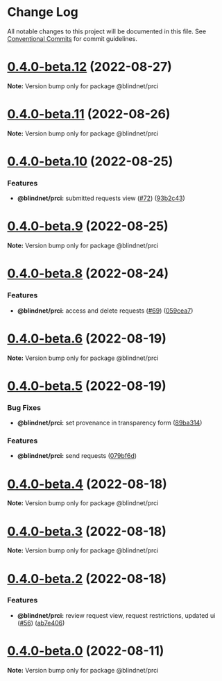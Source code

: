 # Change Log

All notable changes to this project will be documented in this file.
See [Conventional Commits](https://conventionalcommits.org) for commit guidelines.

# [0.4.0-beta.12](https://github.com/blindnet-io/privacy-components-web/compare/v0.4.0-beta.11...v0.4.0-beta.12) (2022-08-27)

**Note:** Version bump only for package @blindnet/prci





# [0.4.0-beta.11](https://github.com/blindnet-io/privacy-components-web/compare/v0.4.0-beta.10...v0.4.0-beta.11) (2022-08-26)

**Note:** Version bump only for package @blindnet/prci





# [0.4.0-beta.10](https://github.com/blindnet-io/privacy-components-web/compare/v0.4.0-beta.9...v0.4.0-beta.10) (2022-08-25)


### Features

* **@blindnet/prci:** submitted requests view ([#72](https://github.com/blindnet-io/privacy-components-web/issues/72)) ([93b2c43](https://github.com/blindnet-io/privacy-components-web/commit/93b2c433e60143d665663228422ff861cde5dd4b))





# [0.4.0-beta.9](https://github.com/blindnet-io/privacy-components-web/compare/v0.4.0-beta.8...v0.4.0-beta.9) (2022-08-25)

**Note:** Version bump only for package @blindnet/prci





# [0.4.0-beta.8](https://github.com/blindnet-io/privacy-components-web/compare/v0.4.0-beta.7...v0.4.0-beta.8) (2022-08-24)


### Features

* **@blindnet/prci:** access and delete requests ([#69](https://github.com/blindnet-io/privacy-components-web/issues/69)) ([059cea7](https://github.com/blindnet-io/privacy-components-web/commit/059cea73ab3392ce5044e87af4212c16257e2687))





# [0.4.0-beta.6](https://github.com/blindnet-io/privacy-components-web/compare/v0.4.0-beta.5...v0.4.0-beta.6) (2022-08-19)

**Note:** Version bump only for package @blindnet/prci





# [0.4.0-beta.5](https://github.com/blindnet-io/privacy-components-web/compare/v0.4.0-beta.4...v0.4.0-beta.5) (2022-08-19)


### Bug Fixes

* **@blindnet/prci:** set provenance in transparency form ([89ba314](https://github.com/blindnet-io/privacy-components-web/commit/89ba314841ab7381c6c8e34ca166ac4688b89508))


### Features

* **@blindnet/prci:** send requests ([079bf6d](https://github.com/blindnet-io/privacy-components-web/commit/079bf6d3e74d865ce5055d4f3e2b65aefbf651b1))





# [0.4.0-beta.4](https://github.com/blindnet-io/privacy-components-web/compare/v0.4.0-beta.3...v0.4.0-beta.4) (2022-08-18)

**Note:** Version bump only for package @blindnet/prci





# [0.4.0-beta.3](https://github.com/blindnet-io/privacy-components-web/compare/v0.4.0-beta.2...v0.4.0-beta.3) (2022-08-18)

**Note:** Version bump only for package @blindnet/prci





# [0.4.0-beta.2](https://github.com/blindnet-io/privacy-components-web/compare/v0.4.0-beta.1...v0.4.0-beta.2) (2022-08-18)


### Features

* **@blindnet/prci:** review request view, request restrictions, updated ui ([#56](https://github.com/blindnet-io/privacy-components-web/issues/56)) ([ab7e406](https://github.com/blindnet-io/privacy-components-web/commit/ab7e406765bafe2dee3e2818dd52347fad0fba50))





# [0.4.0-beta.0](https://github.com/blindnet-io/privacy-components-web/compare/v0.4.0-alpha.1...v0.4.0-beta.0) (2022-08-11)

**Note:** Version bump only for package @blindnet/prci
